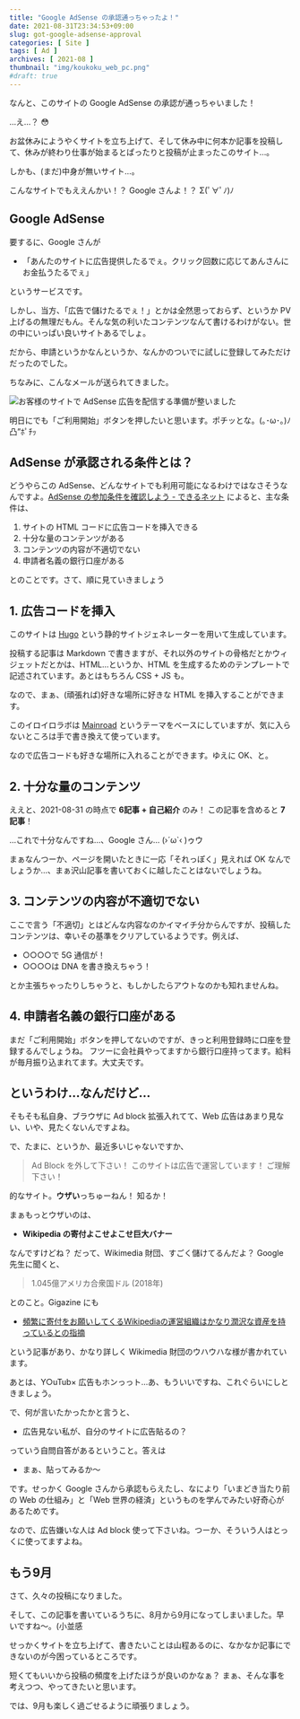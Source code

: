 ```yaml
---
title: "Google AdSense の承認通っちゃったよ！"
date: 2021-08-31T23:34:53+09:00
slug: got-google-adsense-approval
categories: [ Site ]
tags: [ Ad ]
archives: [ 2021-08 ]
thumbnail: "img/koukoku_web_pc.png"
#draft: true
---
```

なんと、このサイトの Google AdSense の承認が通っちゃいました！

…え…？ :flushed:

お盆休みにようやくサイトを立ち上げて、そして休み中に何本か記事を投稿して、休みが終わり仕事が始まるとぱったりと投稿が止まったこのサイト…。

しかも、(まだ)中身が無いサイト…。

こんなサイトでもええんかい！？ Google さんよ！？ Σ(ﾟ∀ﾟﾉ)ﾉ

## Google AdSense

要するに、Google さんが

- 「あんたのサイトに広告提供したるでぇ。クリック回数に応じてあんさんにお金払うたるでぇ」

というサービスです。

しかし、当方、「広告で儲けたるでぇ！」とかは全然思っておらず、というか PV 上げるの無理だもん。そんな気の利いたコンテンツなんて書けるわけがない。世の中にいっぱい良いサイトあるでしょ。

だから、申請というかなんというか、なんかのついでに試しに登録してみただけだったのでした。

ちなみに、こんなメールが送られてきました。

![お客様のサイトで AdSense 広告を配信する準備が整いました](/img/google-koukoku-mail.jpg)

明日にでも「ご利用開始」ボタンを押したいと思います。ポチッとな。(｡･ω･｡)ﾉ凸”ﾎﾟﾁｯ

## AdSense が承認される条件とは？

どうやらこの AdSense、どんなサイトでも利用可能になるわけではなさそうなんですよ。[AdSense の参加条件を確認しよう - できるネット](https://dekiru.net/article/5603/) によると、主な条件は、

1. サイトの HTML コードに広告コードを挿入できる
2. 十分な量のコンテンツがある
3. コンテンツの内容が不適切でない
4. 申請者名義の銀行口座がある

とのことです。さて、順に見ていきましょう

## 1. 広告コードを挿入

このサイトは [Hugo](https://gohugo.io) という静的サイトジェネレーターを用いて生成しています。

投稿する記事は Markdown で書きますが、それ以外のサイトの骨格だとかウィジェットだとかは、HTML…というか、HTML を生成するためのテンプレートで記述されています。あとはもちろん CSS + JS も。

なので、まぁ、(頑張れば)好きな場所に好きな HTML を挿入することができます。

このイロイロラボは [Mainroad](https://github.com/Vimux/Mainroad) というテーマをベースにしていますが、気に入らないところは手で書き換えて使っています。

なので広告コードも好きな場所に入れることができます。ゆえに OK、と。

## 2. 十分な量のコンテンツ

ええと、2021-08-31 の時点で **6記事 + 自己紹介** のみ！ この記事を含めると **7記事**！

…これで十分なんですね…、Google さん… (›´ω`‹ )ゥウ

まぁなんつーか、ページを開いたときに一応「それっぽく」見えれば OK なんでしょうか…、まぁ沢山記事を書いておくに越したことはないでしょうね。

## 3. コンテンツの内容が不適切でない

ここで言う「不適切」とはどんな内容なのかイマイチ分からんですが、投稿したコンテンツは、幸いその基準をクリアしているようです。例えば、

- ○○○○で 5G 通信が！
- ○○○○は DNA を書き換えちゃう！

とか主張ちゃったりしちゃうと、もしかしたらアウトなのかも知れませんね。

## 4. 申請者名義の銀行口座がある

まだ「ご利用開始」ボタンを押してないのですが、きっと利用登録時に口座を登録するんでしょうね。
フツーに会社員やってますから銀行口座持ってます。給料が毎月振り込まれてます。大丈夫です。

## というわけ…なんだけど…

そもそも私自身、ブラウザに Ad block 拡張入れてて、Web 広告はあまり見ない、いや、見たくないんですよね。

で、たまに、というか、最近多いじゃないですか、

> Ad Block を外して下さい！ このサイトは広告で運営しています！ ご理解下さい！

的なサイト。**ウザい**っちゅーねん！ 知るか！

まぁもっとウザいのは、

- **Wikipedia の寄付よこせよこせ巨大バナー**

なんですけどね？ だって、Wikimedia 財団、すごく儲けてるんだよ？ Google 先生に聞くと、

> 1.045億アメリカ合衆国ドル (2018年)

とのこと。Gigazine にも

- [頻繁に寄付をお願いしてくるWikipediaの運営組織はかなり潤沢な資産を持っているとの指摘](https://gigazine.net/news/20210531-wikipedia-super-rich/)

という記事があり、かなり詳しく Wikimedia 財団のウハウハな様が書かれています。

あとは、Y○uTub× 広告もホンっっト…あ、もういいですね、これぐらいにしときましょう。

で、何が言いたかったかと言うと、

- 広告見ない私が、自分のサイトに広告貼るの？

っていう自問自答があるということ。答えは

- まぁ、貼ってみるか～

です。せっかく Google さんから承認もらえたし、なにより「いまどき当たり前の Web の仕組み」と「Web 世界の経済」というものを学んでみたい好奇心があるためです。

なので、広告嫌いな人は Ad block 使って下さいね。つーか、そういう人はとっくに使ってますよね。

## もう9月

さて、久々の投稿になりました。

そして、この記事を書いているうちに、8月から9月になってしまいました。早いですね～。(小並感

せっかくサイトを立ち上げて、書きたいことは山程あるのに、なかなか記事にできないのが今困っているところです。

短くてもいいから投稿の頻度を上げたほうが良いのかなぁ？ まぁ、そんな事を考えつつ、やってきたいと思います。

では、9月も楽しく過ごせるように頑張りましょう。
